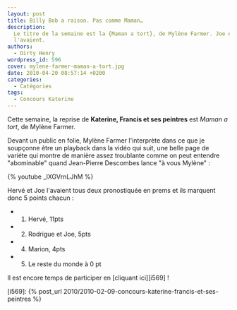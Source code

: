 ```yaml
---
layout: post
title: Billy Bob a raison. Pas comme Maman…
description:
  Le titre de la semaine est la {Maman a tort}, de Mylène Farmer. Joe et Hervé
  l'avaient.
authors:
  - Dirty Henry
wordpress_id: 596
cover: mylene-farmer-maman-a-tort.jpg
date: 2010-04-20 08:57:14 +0200
categories:
  - Catégories
tags:
  - Concours Katerine
---
```


Cette semaine, la reprise de **Katerine, Francis et ses peintres** est _Maman a
tort_, de Mylène Farmer.

Devant un public en folie, Mylène Farmer l'interprète dans ce que je soupçonne
être un playback dans la vidéo qui suit, une belle page de variéte qui montre de
manière assez troublante comme on peut entendre "abominable" quand Jean-Pierre
Descombes lance "à vous Mylène" :

{% youtube _lXGVrnLJhM %}

Hervé et Joe l'avaient tous deux pronostiquée en prems et ils marquent donc 5
points chacun :

- 1. Hervé, 11pts
- 2. Rodrigue et Joe, 5pts
- 4. Marion, 4pts
- 5. Le reste du monde à 0 pt

Il est encore temps de participer en [cliquant ici][i569] !

[i569]: {% post_url 2010/2010-02-09-concours-katerine-francis-et-ses-peintres %}
